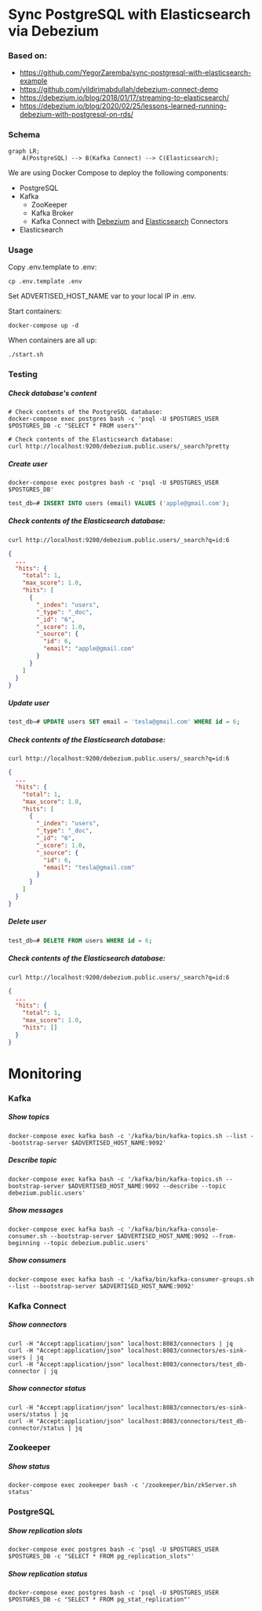 # Sync PostgreSQL with Elasticsearch via Debezium

### Based on:
- https://github.com/YegorZaremba/sync-postgresql-with-elasticsearch-example
- https://github.com/yildirimabdullah/debezium-connect-demo
- https://debezium.io/blog/2018/01/17/streaming-to-elasticsearch/
- https://debezium.io/blog/2020/02/25/lessons-learned-running-debezium-with-postgresql-on-rds/

### Schema

```mermaid
graph LR;
    A(PostgreSQL) --> B(Kafka Connect) --> C(Elasticsearch);
```

We are using Docker Compose to deploy the following components:

* PostgreSQL
* Kafka
  * ZooKeeper
  * Kafka Broker
  * Kafka Connect with [Debezium](http://debezium.io/) and [Elasticsearch](https://github.com/confluentinc/kafka-connect-elasticsearch) Connectors
* Elasticsearch

### Usage
Copy .env.template to .env:
```
cp .env.template .env
```
Set ADVERTISED_HOST_NAME var to your local IP in .env.

Start containers:
```
docker-compose up -d
```

When containers are all up:
```
./start.sh
```

### Testing

##### Check database's content

```shell
# Check contents of the PostgreSQL database:
docker-compose exec postgres bash -c 'psql -U $POSTGRES_USER $POSTGRES_DB -c "SELECT * FROM users"'

# Check contents of the Elasticsearch database:
curl http://localhost:9200/debezium.public.users/_search?pretty
```

##### Create user

```
docker-compose exec postgres bash -c 'psql -U $POSTGRES_USER $POSTGRES_DB'
```
```sql
test_db=# INSERT INTO users (email) VALUES ('apple@gmail.com');
```

##### Check contents of the Elasticsearch database:
```
curl http://localhost:9200/debezium.public.users/_search?q=id:6
```

```json
{
  ...
  "hits": {
    "total": 1,
    "max_score": 1.0,
    "hits": [
      {
        "_index": "users",
        "_type": "_doc",
        "_id": "6",
        "_score": 1.0,
        "_source": {
          "id": 6,
          "email": "apple@gmail.com"
        }
      }
    ]
  }
}
```

##### Update user

```sql
test_db=# UPDATE users SET email = 'tesla@gmail.com' WHERE id = 6;
```

##### Check contents of the Elasticsearch database:
```
curl http://localhost:9200/debezium.public.users/_search?q=id:6
```

```json
{
  ...
  "hits": {
    "total": 1,
    "max_score": 1.0,
    "hits": [
      {
        "_index": "users",
        "_type": "_doc",
        "_id": "6",
        "_score": 1.0,
        "_source": {
          "id": 6,
          "email": "tesla@gmail.com"
        }
      }
    ]
  }
}
```

##### Delete user

```sql
test_db=# DELETE FROM users WHERE id = 6;
```

##### Check contents of the Elasticsearch database:
```
curl http://localhost:9200/debezium.public.users/_search?q=id:6
```

```json
{
  ...
  "hits": {
    "total": 1,
    "max_score": 1.0,
    "hits": []
  }
}
```

# Monitoring

### Kafka

##### Show topics
```
docker-compose exec kafka bash -c '/kafka/bin/kafka-topics.sh --list --bootstrap-server $ADVERTISED_HOST_NAME:9092'
```

##### Describe topic
```
docker-compose exec kafka bash -c '/kafka/bin/kafka-topics.sh --bootstrap-server $ADVERTISED_HOST_NAME:9092 --describe --topic debezium.public.users'
```

##### Show messages
```
docker-compose exec kafka bash -c '/kafka/bin/kafka-console-consumer.sh --bootstrap-server $ADVERTISED_HOST_NAME:9092 --from-beginning --topic debezium.public.users'
```

##### Show consumers
```
docker-compose exec kafka bash -c '/kafka/bin/kafka-consumer-groups.sh  --list --bootstrap-server $ADVERTISED_HOST_NAME:9092'
```

### Kafka Connect
##### Show connectors
```
curl -H "Accept:application/json" localhost:8083/connectors | jq
curl -H "Accept:application/json" localhost:8083/connectors/es-sink-users | jq
curl -H "Accept:application/json" localhost:8083/connectors/test_db-connector | jq
```

##### Show connector status
```
curl -H "Accept:application/json" localhost:8083/connectors/es-sink-users/status | jq
curl -H "Accept:application/json" localhost:8083/connectors/test_db-connector/status | jq
```

### Zookeeper
##### Show status
```
docker-compose exec zookeeper bash -c '/zookeeper/bin/zkServer.sh status'
```


### PostgreSQL

##### Show replication slots
```
docker-compose exec postgres bash -c 'psql -U $POSTGRES_USER $POSTGRES_DB -c "SELECT * FROM pg_replication_slots"'
```

##### Show replication status
```
docker-compose exec postgres bash -c 'psql -U $POSTGRES_USER $POSTGRES_DB -c "SELECT * FROM pg_stat_replication"'
```